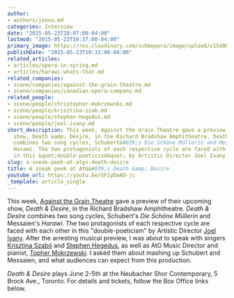```yaml
---
author:
- authors/jenna.md
categories: Interview
date: "2015-05-23T10:07:00-04:00"
lastmod: "2015-05-23T10:37:00-04:00"
primary_image: https://res.cloudinary.com/schmopera/image/upload/v1548018619/media/2019/01/DeathDesire.jpg
publishDate: "2015-05-23T10:31:00-04:00"
related_articles:
- articles/opera-in-spring.md
- articles/harawi-whats-that.md
related_companies:
- scene/companies/against-the-grain-theatre.md
- scene/companies/canadian-opera-company.md
related_people:
- scene/people/christopher-mokrzewski.md
- scene/people/krisztina-szab.md
- scene/people/stephen-hegedus.md
- scene/people/joel-ivany.md
short_description: This week, Against the Grain Theatre gave a preview of their upcoming
  show, Death &amp; Desire, in the Richard Bradshaw Amphitheatre. Death &amp; Desire
  combines two song cycles, Schubert&#039;s Die Schöne Müllerin and Messaien&#039;s
  Harawi. The two protagonists of each respective cycle are faced with each other
  in this &quot;double-poeticism&quot; by Artistic Director Joel Ivany.
slug: a-sneak-peek-at-atgs-death-desire
title: A sneak peek at AtG&#039;s Death &amp; Desire
youtube_url: https://youtu.be/GF1yDaAU-jc
_template: article_single
---
```

This week, [Against the Grain Theatre](http://againstthegraintheatre.com/) gave a preview of their upcoming show, *Death & Desire*, in the Richard Bradshaw Amphitheatre. *Death & Desire* combines two song cycles, Schubert's *Die Schöne Müllerin* and Messaien's *Harawi*. The two protagonists of each respective cycle are faced with each other in this "double-poeticism" by Artistic Director [Joel Ivany](/scene/people/joel-ivany/). After the arresting musical preview, I was about to speak with singers [Krisztina Szabó](/scene/people/krisztina-szabó/) and [Stephen Hegedus](/scene/people/stephen-hegedus/), as well as AtG Music Director and pianist, [Topher Mokrzewski](/scene/people/christopher-mokrzewski/). I asked them about mashing up Schubert and Messaien, and what audiences can expect from this production.

*Death & Desire* plays June 2-5th at the Neubacher Shor Contemporary, 5 Brock Ave., Toronto. For details and tickets, follow the Box Office links below.